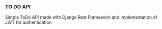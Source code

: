 ### TO DO API

Simple ToDo API made with Django Rest Framework and implementation of JWT for authentication
